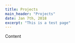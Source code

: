 ```yaml
---
title: Projects
main_header: "Projects"
date: Jan 7th, 2018
excerpt: "This is a test page"
---
```

Content